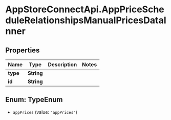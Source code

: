 # AppStoreConnectApi.AppPriceScheduleRelationshipsManualPricesDataInner

## Properties

Name | Type | Description | Notes
------------ | ------------- | ------------- | -------------
**type** | **String** |  | 
**id** | **String** |  | 



## Enum: TypeEnum


* `appPrices` (value: `"appPrices"`)




